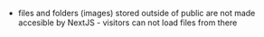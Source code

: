 - files and folders (images) stored outside of public are not made accesible by NextJS - visitors can not load files from there

